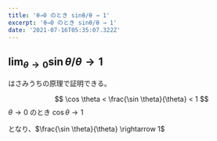 ```yaml
---
title: 'θ→0 のとき sinθ/θ → 1'
excerpt: 'θ→0 のとき sinθ/θ → 1'
date: '2021-07-16T05:35:07.322Z'
---
```


## $\lim_{\theta \rightarrow 0}\sin \theta / \theta \rightarrow 1$

はさみうちの原理で証明できる。

$$
\cos \theta < \frac{\sin \theta}{\theta} < 1
$$
$\theta \rightarrow 0$ のとき 
$\cos \theta \rightarrow 1$

となり、$\frac{\sin \theta}{\theta} \rightarrow 1$


